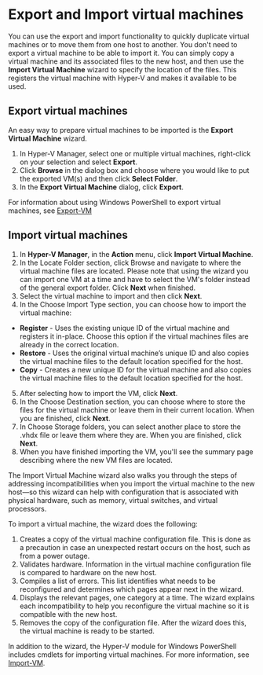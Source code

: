<!--Reviewed by liwer 7/8/15 -->
# Export and Import virtual machines
You can use the export and import functionality to quickly duplicate virtual machines or to move them from one host to another.
You don't need to export a virtual machine to be able to import it. You can simply copy a virtual machine and its associated files to the new host, and then use the **Import Virtual Machine** wizard to specify the location of the files. This registers the virtual machine with Hyper-V and makes it available to be used.

## Export virtual machines
An easy way to prepare virtual machines to be imported is the **Export Virtual Machine** wizard.

1. In Hyper-V Manager, select one or multiple virtual machines, right-click on your selection and select **Export**.
2. Click **Browse** in the dialog box and choose where you would like to put the exported VM(s) and then click **Select Folder**.
3. In the **Export Virtual Machine** dialog, click **Export**.

For information about using Windows PowerShell to export virtual machines, see [Export-VM](https://technet.microsoft.com/library/hh848491.aspx)

## Import virtual machines
1. In **Hyper-V Manager**, in the **Action** menu, click **Import Virtual Machine**.
2. In the Locate Folder section, click Browse and navigate to where the virtual machine files are located. <!-- to check if this is resolved - this behavior is a bug from my perspective--> Please note that using the wizard you can import one VM at a time and have to select the VM's folder instead of the general export folder. Click **Next** when finished.
3. Select the virtual machine to import and then click **Next**.
4. In the Choose Import Type section, you can choose how to import the virtual machine:
  -  **Register** - Uses the existing unique ID of the virtual machine and registers it in-place. Choose this option if the virtual machines files are already in the correct location.
  - **Restore** - Uses the original virtual machine’s unique ID and also copies the virtual machine files to the default location specified for the host.
  - **Copy** - Creates a new unique ID for the virtual machine and also copies the virtual machine files to the default location specified for the host.

5. After selecting how to import the VM, click **Next**.
6. In the Choose Destination section, you can choose where to store the files for the virtual machine or leave them in their current location. When you are finished, click **Next**.
7. In Choose Storage folders, you can select another place to store the .vhdx file or leave them where they are. When you are finished, click **Next**.
8. When you have finished importing the VM, you'll see the summary page describing where the new VM files are located.

The Import Virtual Machine wizard also walks you through the steps of addressing incompatibilities when you import the virtual machine to the new host—so this wizard can help with configuration that is associated with physical hardware, such as memory, virtual switches, and virtual processors.

To import a virtual machine, the wizard does the following:
1. Creates a copy of the virtual machine configuration file. This is done as a precaution in case an unexpected restart occurs on the host, such as from a power outage.
2. Validates hardware. Information in the virtual machine configuration file is compared to hardware on the new host.
3. Compiles a list of errors. This list identifies what needs to be reconfigured and determines which pages appear next in the wizard.
4. Displays the relevant pages, one category at a time. The wizard explains each incompatibility to help you reconfigure the virtual machine so it is compatible with the new host.
5. Removes the copy of the configuration file. After the wizard does this, the virtual machine is ready to be started.

In addition to the wizard, the Hyper-V module for Windows PowerShell includes cmdlets for importing virtual machines. For more information, see [Import-VM](https://technet.microsoft.com/library/hh848495.aspx).